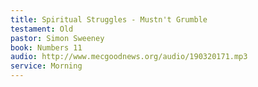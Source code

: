 ```yaml
---
title: Spiritual Struggles - Mustn't Grumble
testament: Old
pastor: Simon Sweeney 
book: Numbers 11
audio: http://www.mecgoodnews.org/audio/190320171.mp3
service: Morning
---
```

